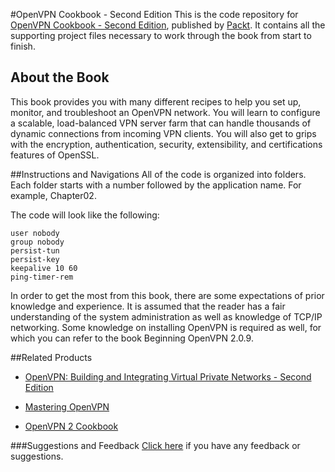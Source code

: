 #OpenVPN Cookbook - Second Edition
This is the code repository for [OpenVPN Cookbook - Second Edition](https://www.packtpub.com/networking-and-servers/openvpn-cookbook-second-edition?utm_source=github&utm_medium=repository&utm_campaign=9781786463128), published by [Packt](www.packtpub.com). It contains all the supporting project files necessary to work through the book from start to finish.

## About the Book
This book provides you with many different recipes to help you set up, monitor, and troubleshoot an OpenVPN network. You will learn to configure a scalable, load-balanced VPN server farm that can handle thousands of dynamic connections from incoming VPN clients. You will also get to grips with the encryption, authentication, security, extensibility, and certifications features of OpenSSL.

##Instructions and Navigations
All of the code is organized into folders. Each folder starts with a number followed by the application name. For example, Chapter02.



The code will look like the following:
```
user nobody
group nobody
persist-tun
persist-key
keepalive 10 60
ping-timer-rem
```

In order to get the most from this book, there are some expectations of prior knowledge and experience. It is assumed that the reader has a fair understanding of the system administration as well as knowledge of TCP/IP networking. Some knowledge on installing OpenVPN is required as well, for which you can refer to the book Beginning OpenVPN 2.0.9.

##Related Products
* [OpenVPN: Building and Integrating Virtual Private Networks - Second Edition](https://www.packtpub.com/networking-and-servers/openvpn-building-and-integrating-virtual-private-networks-second-edition?utm_source=github&utm_medium=repository&utm_campaign=9781784390037)

* [Mastering OpenVPN](https://www.packtpub.com/networking-and-servers/mastering-openvpn?utm_source=github&utm_medium=repository&utm_campaign=9781783553136)

* [OpenVPN 2 Cookbook](https://www.packtpub.com/networking-and-servers/openvpn-2-cookbook?utm_source=github&utm_medium=repository&utm_campaign=9781849510103)

###Suggestions and Feedback
[Click here](https://docs.google.com/forms/d/e/1FAIpQLSe5qwunkGf6PUvzPirPDtuy1Du5Rlzew23UBp2S-P3wB-GcwQ/viewform) if you have any feedback or suggestions.

